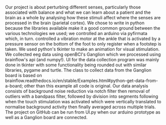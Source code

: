 Our project is about perturbing different senses, particularly those associated with balance and what we can learn about a patient and the brain as a whole by analysing how these stimuli affect where the senses are processed in the brain (parietal cortex). We chose to write in python because the libraries available make it a good common ground between the various technologies we used; we controlled an arduino via pyfirmata which, in turn. controlled a vibration motor at the ankle that is activated by a pressure sensor on the bottom of the foot to only register when a footstep is taken. We used python's tkinter to make an animation for visual stimulation. We collected eeg data using openBCI's Ganglion which we processed using brainflow's api (and numpy!). UI for the data collection program was mainly done in tkinter with some functionality being rounded out with similar libraries, pygame and turtle. The class to collect data from the Ganglion board is based on brainflow.readthedocs.io/en/stable/Examples.html#python-get-data-from-a-board; other than this example all code is original. Our data analysis consists of background noise reduction via notch filter then removal of outliers with a bandpass filter, followed by division into segments following when the touch stimulation was activated which were vertically translated to normalise background activity then finally averaged across multiple trials. The project on GitHub can be run from UI.py when our arduino prototype as well as a Ganglion board are connected.
